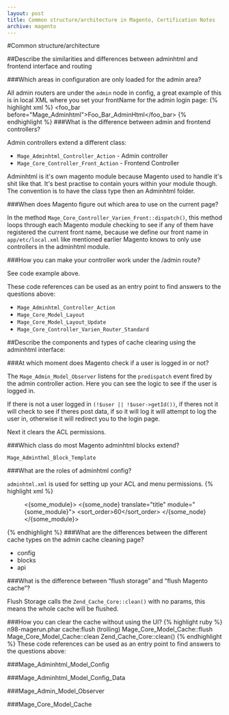 ```yaml
---
layout: post
title: Common structure/architecture in Magento, Certification Notes
archive: magento
---
```

#Common structure/architecture

##Describe the similarities and differences between adminhtml and frontend interface and routing

###Which areas in configuration are only loaded for the admin area?

All admin routers are under the `admin` node in config, a great example of this is in local XML where you set your frontName for the admin login page:
{% highlight xml %}
	<config>
    <routers>
        <adminhtml>
            <args>
                <modules>
                    <foo_bar before="Mage_Adminhtml">Foo_Bar_AdminHtml</foo_bar>
                </modules>
            </args>	
        </adminhtml>
    </routers>
</admin>
{% endhighlight %}
###What is the difference between admin and frontend controllers?

Admin controllers extend a different class:

- `Mage_Adminhtml_Controller_Action` - Admin controller
- `Mage_Core_Controller_Front_Action` - Frontend Controller

Adminhtml is it's own magento module because Magento used to handle it's shit like that. It's best practise to contain yours within your module though. The convention is to have the class type then an Adminhtml folder.

###When does Magento figure out which area to use on the current page?

In the method `Mage_Core_Controller_Varien_Front::dispatch()`, this method loops through each Magento module checking to see if any of them have registered the current front name, because we define our front name in `app/etc/local.xml` like mentioned earlier Magento knows to only use controllers in the adminhtml module.

###How you can make your controller work under the /admin route?

See code example above.

These code references can be used as an entry point to find answers to the questions above:

- `Mage_Adminhtml_Controller_Action`
- `Mage_Core_Model_Layout`
- `Mage_Core_Model_Layout_Update`
- `Mage_Core_Controller_Varien_Router_Standard`
 

##Describe the components and types of cache clearing using the adminhtml interface:

###At which moment does Magento check if a user is logged in or not?

The `Mage_Admin_Model_Observer` listens for the `predispatch` event fired by the admin controller action. Here you can see the logic to see if the user is logged in.

If there is not a user logged in `(!$user || !$user->getId())`, if theres not it will check to see if theres post data, if so it will log it will attempt to log the user in, otherwise it will redirect you to the login page.

Next it clears the ACL permissions.

###Which class do most Magento adminhtml blocks extend?

	Mage_Adminthml_Block_Template

###What are the roles of adminhtml config?

`adminhtml.xml` is used for setting up your ACL and menu permissions.
{% highlight xml %}
	<config>
    <menu>
        <{some_module}>
            <children>
                <{some_node} translate="title" module="{some_module}">
                    <title>Some Title</title>
                    <sort_order>60</sort_order>
                    <children></children>
                </{some_node}
            </children>
        </{some_module}>
    </menu>
</config>
{% endhighlight %}
###What are the differences between the different cache types on the admin cache cleaning page?

- config
- blocks
- api

###What is the difference between “flush storage” and “flush Magento cache”?

Flush Storage calls the `Zend_Cache_Core::clean()` with no params, this means the whole cache will be flushed.

###How you can clear the cache without using the UI?
{% highlight ruby %}
	n98-magerun.phar cache:flush (trolling)
Mage_Core_Model_Cache::flush
Mage_Core_Model_Cache::clean
Zend_Cache_Core::clean()
{% endhighlight %}
These code references can be used as an entry point to find answers to the questions above:

###Mage_Adminhtml_Model_Config

###Mage_Adminhtml_Model_Config_Data

###Mage_Admin_Model_Observer

###Mage_Core_Model_Cache
